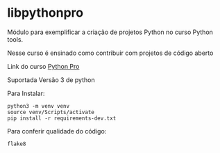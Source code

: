 # libpythonpro
Módulo para exemplificar a criação de projetos Python no curso Python tools.

Nesse curso é ensinado como contribuir com projetos de código aberto

Link do curso [Python Pro](https://pythonprobr.appspot.com/)

Suportada Versão 3 de python

Para Instalar:

```console
python3 -m venv venv
source venv/Scripts/activate
pip install -r requirements-dev.txt
```

Para conferir qualidade do código:

````console
flake8
````
